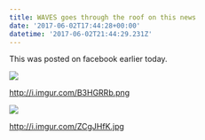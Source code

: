 ```yaml
---
title: WAVES goes through the roof on this news
date: '2017-06-02T17:44:28+00:00'
datetime: '2017-06-02T21:44:29.231Z'
---
```



This was posted on facebook earlier today.

![](http://i.imgur.com/B3HGRRb.png)

http://i.imgur.com/B3HGRRb.png

![](http://i.imgur.com/ZCgJHfK.jpg)

http://i.imgur.com/ZCgJHfK.jpg